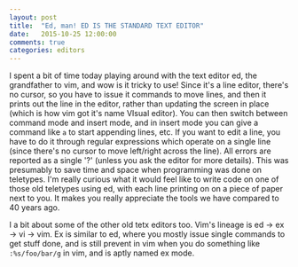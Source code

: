 ```yaml
---
layout: post
title:  "Ed, man! ED IS THE STANDARD TEXT EDITOR"
date:   2015-10-25 12:00:00
comments: true
categories: editors
---
```


I spent a bit of time today playing around with the text editor ed, the grandfather to vim, and wow is it tricky to use!  Since it's a line editor, there's no cursor, so you have to issue it commands to move lines, and then it prints out the line in the editor, rather than updating the screen in place (which is how vim got it's name VIsual editor). You can then switch between command mode and insert mode, and in insert mode you can give a command like `a` to start appending lines, etc. If you want to edit a line, you have to do it through regular expressions which operate on a single line (since there's no cursor to move left/right across the line). All errors are reported as a single '?' (unless you ask the editor for more details). This was presumably to save time and space when programming was done on teletypes. I'm really curious what it would feel like to write code on one of those old teletypes using ed, with each line printing on on a piece of paper next to you. It makes you really appreciate the tools we have compared to 40 years ago.

I a bit about some of the other old tetx editors too. Vim's lineage is ed -> ex -> vi -> vim. Ex is similar to ed, where you mostly issue single commands to get stuff done, and is still prevent in vim when you do something like `:%s/foo/bar/g` in vim, and is aptly named ex mode.
